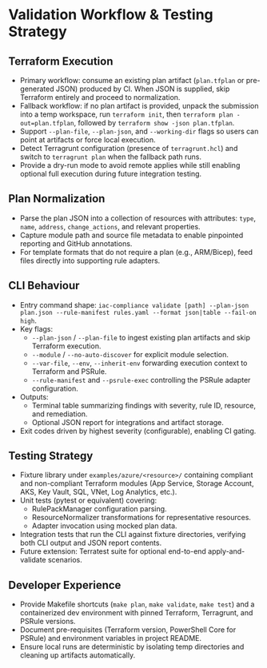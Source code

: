 # Validation Workflow & Testing Strategy

## Terraform Execution
- Primary workflow: consume an existing plan artifact (`plan.tfplan` or pre-generated JSON) produced by CI. When JSON is supplied, skip Terraform entirely and proceed to normalization.
- Fallback workflow: if no plan artifact is provided, unpack the submission into a temp workspace, run `terraform init`, then `terraform plan -out=plan.tfplan`, followed by `terraform show -json plan.tfplan`.
- Support `--plan-file`, `--plan-json`, and `--working-dir` flags so users can point at artifacts or force local execution.
- Detect Terragrunt configuration (presence of `terragrunt.hcl`) and switch to `terragrunt plan` when the fallback path runs.
- Provide a dry-run mode to avoid remote applies while still enabling optional full execution during future integration testing.

## Plan Normalization
- Parse the plan JSON into a collection of resources with attributes: `type`, `name`, `address`, `change_actions`, and relevant properties.
- Capture module path and source file metadata to enable pinpointed reporting and GitHub annotations.
- For template formats that do not require a plan (e.g., ARM/Bicep), feed files directly into supporting rule adapters.

## CLI Behaviour
- Entry command shape: `iac-compliance validate [path] --plan-json plan.json --rule-manifest rules.yaml --format json|table --fail-on high`.
- Key flags:
  - `--plan-json` / `--plan-file` to ingest existing plan artifacts and skip Terraform execution.
  - `--module` / `--no-auto-discover` for explicit module selection.
  - `--var-file`, `--env`, `--inherit-env` forwarding execution context to Terraform and PSRule.
  - `--rule-manifest` and `--psrule-exec` controlling the PSRule adapter configuration.
- Outputs:
  - Terminal table summarizing findings with severity, rule ID, resource, and remediation.
  - Optional JSON report for integrations and artifact storage.
- Exit codes driven by highest severity (configurable), enabling CI gating.

## Testing Strategy
- Fixture library under `examples/azure/<resource>/` containing compliant and non-compliant Terraform modules (App Service, Storage Account, AKS, Key Vault, SQL, VNet, Log Analytics, etc.).
- Unit tests (pytest or equivalent) covering:
  - RulePackManager configuration parsing.
  - ResourceNormalizer transformations for representative resources.
  - Adapter invocation using mocked plan data.
- Integration tests that run the CLI against fixture directories, verifying both CLI output and JSON report contents.
- Future extension: Terratest suite for optional end-to-end apply-and-validate scenarios.

## Developer Experience
- Provide Makefile shortcuts (`make plan`, `make validate`, `make test`) and a containerized dev environment with pinned Terraform, Terragrunt, and PSRule versions.
- Document pre-requisites (Terraform version, PowerShell Core for PSRule) and environment variables in project README.
- Ensure local runs are deterministic by isolating temp directories and cleaning up artifacts automatically.
